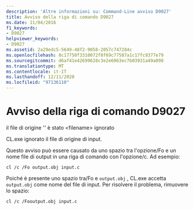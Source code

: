 ```yaml
---
description: 'Altre informazioni su: Command-Line avviso D9027'
title: Avviso della riga di comando D9027
ms.date: 11/04/2016
f1_keywords:
- D9027
helpviewer_keywords:
- D9027
ms.assetid: 2a29edc5-5649-48f2-9058-2057c747284c
ms.openlocfilehash: 8c17750f3310072f8f69c77587a1c17fc9377e79
ms.sourcegitcommit: d6af41e42699628c3e2e6063ec7b03931a49a098
ms.translationtype: MT
ms.contentlocale: it-IT
ms.lasthandoff: 12/11/2020
ms.locfileid: "97136110"
---
```

# <a name="command-line-warning-d9027"></a>Avviso della riga di comando D9027

il file di origine '' è stato \<filename> ignorato

CL.exe ignorato il file di origine di input.

Questo avviso può essere causato da uno spazio tra l'opzione/Fo e un nome file di output in una riga di comando con l'opzione/c. Ad esempio:

```
cl /c /Fo output.obj input.c
```

Poiché è presente uno spazio tra/Fo e `output.obj` , CL.exe accetta `output.obj` come nome del file di input. Per risolvere il problema, rimuovere lo spazio:

```
cl /c /Fooutput.obj input.c
```
